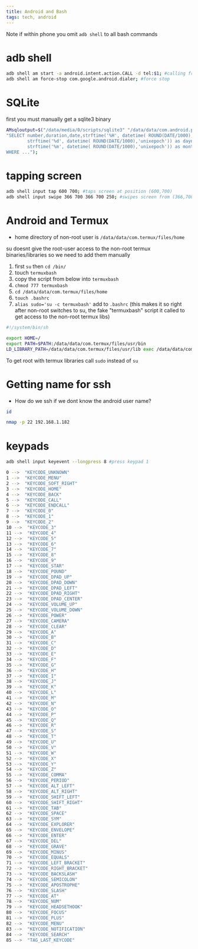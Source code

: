 ```yaml
---
title: Android and Bash
tags: tech, android
---
```


Note if within phone you omit `adb shell` to all bash commands

# adb shell

```bash
adb shell am start -a android.intent.action.CALL -d tel:$1; #calling from android
adb shell am force-stop com.google.android.dialer; #force stop
```

# SQLite

first you must manually get a sqlite3 binary 

```bash
AMsqloutput=$("/data/media/0/scripts/sqlite3" "/data/data/com.android.providers.contacts/databases/calllog.db" 
"SELECT number,duration,date,strftime('%H', datetime( ROUND(DATE/1000),'unixepoch')) as hour, 
        strftime('%d', datetime( ROUND(DATE/1000),'unixepoch')) as daynum, 
        strftime('%m', datetime( ROUND(DATE/1000),'unixepoch')) as monthnum FROM calls 
WHERE ...");
```

# tapping screen

```bash
adb shell input tap 600 700; #taps screen at position (600,700)
adb shell input swipe 366 700 366 700 250; #swipes screen from (366,700) to (366,700) for duration 250ms
```




# Android and Termux

* home directory of non-root user is `/data/data/com.termux/files/home`
  

su doesnt give the root-user access to the non-root termux binaries/libraries so we need to add them manually


1. first `su` then `cd /bin/`
2. touch `termuxbash`
3. copy the script from below into `termuxbash`
4. `chmod 777 termuxbash`
5. `cd /data/data/com.termux/files/home`
6. `touch .bashrc`
7. `alias sudo='su -c termuxbash'` add to `.bashrc` (this makes it so right after non-root switches to su, the fake "termuxbash" script it called to get access to the non-root termux libs)

```{.bash filename=termuxbash}
#!/system/bin/sh

export HOME=/
export PATH=$PATH:/data/data/com.termux/files/usr/bin
LD_LIBRARY_PATH=/data/data/com.termux/files/usr/lib exec /data/data/com.termux/files/usr/bin/bash --init-file /.bashrc
```

To get root with termux libraries call `sudo` instead of `su`

# Getting name for ssh

* How do we ssh if we dont know the android user name?

```bash
id
```

```bash
nmap -p 22 192.168.1.182
```


# keypads 

```bash
adb shell input keyevent --longpress 8 #press keypad 1
```

```bash
0 -->  "KEYCODE_UNKNOWN" 
1 -->  "KEYCODE_MENU" 
2 -->  "KEYCODE_SOFT_RIGHT" 
3 -->  "KEYCODE_HOME" 
4 -->  "KEYCODE_BACK" 
5 -->  "KEYCODE_CALL" 
6 -->  "KEYCODE_ENDCALL" 
7 -->  "KEYCODE_0" 
8 -->  "KEYCODE_1" 
9 -->  "KEYCODE_2" 
10 -->  "KEYCODE_3" 
11 -->  "KEYCODE_4" 
12 -->  "KEYCODE_5" 
13 -->  "KEYCODE_6" 
14 -->  "KEYCODE_7" 
15 -->  "KEYCODE_8" 
16 -->  "KEYCODE_9" 
17 -->  "KEYCODE_STAR" 
18 -->  "KEYCODE_POUND" 
19 -->  "KEYCODE_DPAD_UP" 
20 -->  "KEYCODE_DPAD_DOWN" 
21 -->  "KEYCODE_DPAD_LEFT" 
22 -->  "KEYCODE_DPAD_RIGHT" 
23 -->  "KEYCODE_DPAD_CENTER" 
24 -->  "KEYCODE_VOLUME_UP" 
25 -->  "KEYCODE_VOLUME_DOWN" 
26 -->  "KEYCODE_POWER" 
27 -->  "KEYCODE_CAMERA" 
28 -->  "KEYCODE_CLEAR" 
29 -->  "KEYCODE_A" 
30 -->  "KEYCODE_B" 
31 -->  "KEYCODE_C" 
32 -->  "KEYCODE_D" 
33 -->  "KEYCODE_E" 
34 -->  "KEYCODE_F" 
35 -->  "KEYCODE_G" 
36 -->  "KEYCODE_H" 
37 -->  "KEYCODE_I" 
38 -->  "KEYCODE_J" 
39 -->  "KEYCODE_K" 
40 -->  "KEYCODE_L" 
41 -->  "KEYCODE_M" 
42 -->  "KEYCODE_N" 
43 -->  "KEYCODE_O" 
44 -->  "KEYCODE_P" 
45 -->  "KEYCODE_Q" 
46 -->  "KEYCODE_R" 
47 -->  "KEYCODE_S" 
48 -->  "KEYCODE_T" 
49 -->  "KEYCODE_U" 
50 -->  "KEYCODE_V" 
51 -->  "KEYCODE_W" 
52 -->  "KEYCODE_X" 
53 -->  "KEYCODE_Y" 
54 -->  "KEYCODE_Z" 
55 -->  "KEYCODE_COMMA" 
56 -->  "KEYCODE_PERIOD" 
57 -->  "KEYCODE_ALT_LEFT" 
58 -->  "KEYCODE_ALT_RIGHT" 
59 -->  "KEYCODE_SHIFT_LEFT" 
60 -->  "KEYCODE_SHIFT_RIGHT" 
61 -->  "KEYCODE_TAB" 
62 -->  "KEYCODE_SPACE" 
63 -->  "KEYCODE_SYM" 
64 -->  "KEYCODE_EXPLORER" 
65 -->  "KEYCODE_ENVELOPE" 
66 -->  "KEYCODE_ENTER" 
67 -->  "KEYCODE_DEL" 
68 -->  "KEYCODE_GRAVE" 
69 -->  "KEYCODE_MINUS" 
70 -->  "KEYCODE_EQUALS" 
71 -->  "KEYCODE_LEFT_BRACKET" 
72 -->  "KEYCODE_RIGHT_BRACKET" 
73 -->  "KEYCODE_BACKSLASH" 
74 -->  "KEYCODE_SEMICOLON" 
75 -->  "KEYCODE_APOSTROPHE" 
76 -->  "KEYCODE_SLASH" 
77 -->  "KEYCODE_AT" 
78 -->  "KEYCODE_NUM" 
79 -->  "KEYCODE_HEADSETHOOK" 
80 -->  "KEYCODE_FOCUS" 
81 -->  "KEYCODE_PLUS" 
82 -->  "KEYCODE_MENU" 
83 -->  "KEYCODE_NOTIFICATION" 
84 -->  "KEYCODE_SEARCH" 
85 -->  "TAG_LAST_KEYCODE"
```